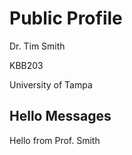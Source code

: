 # Public Profile

Dr. Tim Smith

KBB203

University of Tampa

## Hello Messages

Hello from Prof. Smith
